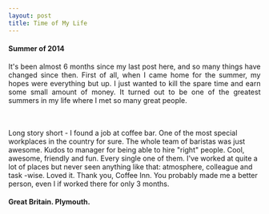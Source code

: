 ```yaml
---
layout: post
title: Time of My Life
---
```



#### Summer of 2014 ####

<p style='text-align: justify;'>It's been almost 6 months since my last post here, and so many things have changed since then. First of all, when I came home for the summer, my hopes were everything but up. I just wanted to kill the spare time and earn some small amount of money. It turned out to be one of the greatest summers in my life where I met so many great people.</br></br></br>


Long story short - I found a job at coffee bar. One of the most special workplaces in the country for sure. The whole team of baristas was just awesome. Kudos to manager for being able to hire "right" people. Cool, awesome, friendly and fun. Every single one of them. I've worked at quite a lot of places but never seen anything like that: atmosphere, colleague and task -wise. Loved it. Thank you, Coffee Inn. You probably made me a better person, even I if worked there for only 3 months.

#### Great Britain. Plymouth. ####


